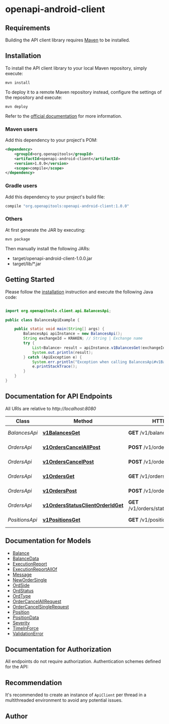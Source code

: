 # openapi-android-client

## Requirements

Building the API client library requires [Maven](https://maven.apache.org/) to be installed.

## Installation

To install the API client library to your local Maven repository, simply execute:

```shell
mvn install
```

To deploy it to a remote Maven repository instead, configure the settings of the repository and execute:

```shell
mvn deploy
```

Refer to the [official documentation](https://maven.apache.org/plugins/maven-deploy-plugin/usage.html) for more information.

### Maven users

Add this dependency to your project's POM:

```xml
<dependency>
    <groupId>org.openapitools</groupId>
    <artifactId>openapi-android-client</artifactId>
    <version>1.0.0</version>
    <scope>compile</scope>
</dependency>
```

### Gradle users

Add this dependency to your project's build file:

```groovy
compile "org.openapitools:openapi-android-client:1.0.0"
```

### Others

At first generate the JAR by executing:

    mvn package

Then manually install the following JARs:

- target/openapi-android-client-1.0.0.jar
- target/lib/*.jar

## Getting Started

Please follow the [installation](#installation) instruction and execute the following Java code:

```java

import org.openapitools.client.api.BalancesApi;

public class BalancesApiExample {

    public static void main(String[] args) {
        BalancesApi apiInstance = new BalancesApi();
        String exchangeId = KRAKEN; // String | Exchange name
        try {
            List<Balance> result = apiInstance.v1BalancesGet(exchangeId);
            System.out.println(result);
        } catch (ApiException e) {
            System.err.println("Exception when calling BalancesApi#v1BalancesGet");
            e.printStackTrace();
        }
    }
}

```

## Documentation for API Endpoints

All URIs are relative to *http://localhost:8080*

Class | Method | HTTP request | Description
------------ | ------------- | ------------- | -------------
*BalancesApi* | [**v1BalancesGet**](docs/BalancesApi.md#v1BalancesGet) | **GET** /v1/balances | Get balances
*OrdersApi* | [**v1OrdersCancelAllPost**](docs/OrdersApi.md#v1OrdersCancelAllPost) | **POST** /v1/orders/cancel/all | Cancel all orders
*OrdersApi* | [**v1OrdersCancelPost**](docs/OrdersApi.md#v1OrdersCancelPost) | **POST** /v1/orders/cancel | Cancel order
*OrdersApi* | [**v1OrdersGet**](docs/OrdersApi.md#v1OrdersGet) | **GET** /v1/orders | Get all orders
*OrdersApi* | [**v1OrdersPost**](docs/OrdersApi.md#v1OrdersPost) | **POST** /v1/orders | Create new order
*OrdersApi* | [**v1OrdersStatusClientOrderIdGet**](docs/OrdersApi.md#v1OrdersStatusClientOrderIdGet) | **GET** /v1/orders/status/{client_order_id} | Get order status
*PositionsApi* | [**v1PositionsGet**](docs/PositionsApi.md#v1PositionsGet) | **GET** /v1/positions | Get positions


## Documentation for Models

 - [Balance](docs/Balance.md)
 - [BalanceData](docs/BalanceData.md)
 - [ExecutionReport](docs/ExecutionReport.md)
 - [ExecutionReportAllOf](docs/ExecutionReportAllOf.md)
 - [Message](docs/Message.md)
 - [NewOrderSingle](docs/NewOrderSingle.md)
 - [OrdSide](docs/OrdSide.md)
 - [OrdStatus](docs/OrdStatus.md)
 - [OrdType](docs/OrdType.md)
 - [OrderCancelAllRequest](docs/OrderCancelAllRequest.md)
 - [OrderCancelSingleRequest](docs/OrderCancelSingleRequest.md)
 - [Position](docs/Position.md)
 - [PositionData](docs/PositionData.md)
 - [Severity](docs/Severity.md)
 - [TimeInForce](docs/TimeInForce.md)
 - [ValidationError](docs/ValidationError.md)


## Documentation for Authorization

All endpoints do not require authorization.
Authentication schemes defined for the API:

## Recommendation

It's recommended to create an instance of `ApiClient` per thread in a multithreaded environment to avoid any potential issues.

## Author



